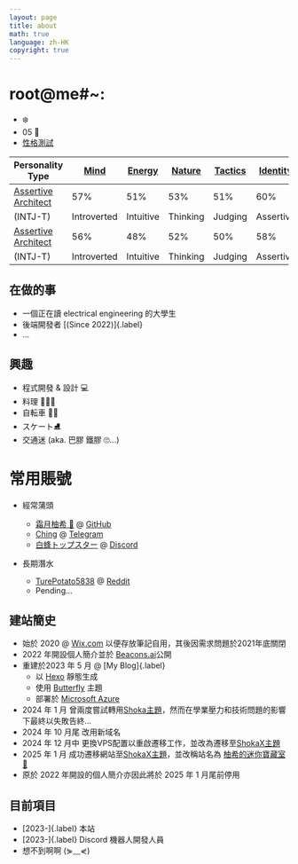 ```yaml
---
layout: page
title: about
math: true
language: zh-HK
copyright: true
---
```


# root@me#~:
- ❄️
- $05$ 🐔
- [性格測試](https://www.16personalities.com/intj-personality?utm_source=results-turbulent-architect&utm_medium=email&utm_campaign=en&utm_content=view-results)

| Personality Type | [Mind](https://www.16personalities.com/articles/mind-intuitive-vs-observant) | [Energy](https://www.16personalities.com/articles/energy-introverted-vs-extraverted) | [Nature](https://www.16personalities.com/articles/nature-thinking-vs-feeling) | [Tactics](https://www.16personalities.com/articles/tactics-judging-vs-prospecting) | [Identity](https://www.16personalities.com/articles/identity-assertive-vs-turbulent) | Date taken |
|----------------------------------|----------------|--------------|-------------|-------------|-------------|-------------|
| [Assertive Architect](https://www.16personalities.com/intj-personality)              | 57%             | 51%           | 53%          | 51%          | 60%           | 2024-11-03  | \
| (INTJ-T)                         | Introverted     | Intuitive     | Thinking     | Judging      | Assertive     |             |
| [Assertive Architect](https://www.16personalities.com/intj-personality)              | 56%             | 48%           | 52%          | 50%          | 58%           | 2022-05-08  | \
| (INTJ-T)                         | Introverted     | Intuitive     | Thinking     | Judging      | Assertive     |             |

## 在做的事
- 一個正在讀 electrical engineering 的大學生
- 後端開發者 [(Since 2022)]{.label}
- ...

## 興趣
- 程式開發 & 設計 💻
- 料理 🍛🥘🍜
- 自転車 🚴‍♂️
- スケート⛸️
- 交通迷 (aka. 巴膠 鐵膠 🙄...)

# 常用賬號
- 經常蒲頭
  - [霜月柚希 🍊](https://github.com/Yuzuk1Shimotsuki) @ [GitHub](https://github.com/) 
  - [Ching](https://t.me/CodeCrafter404) @ [Telegram](https://telegram.org/)
  - [白蜂トップスター](https://discord.com/users/885756325798227988) @ [Discord](https://discord.com/)

- 長期潛水
  - [TurePotato5838](https://www.reddit.com/user/TruePotato5838/) @ [Reddit](https://www.reddit.com/)
  - Pending...


## 建站簡史
- 始於 2020 @ [Wix.com](https://www.wix.com/) 以便存放筆記自用，其後因需求問題於2021年底關閉
- 2022 年開設個人簡介並於 [Beacons.ai](https://beacons.ai)公開
- 重建於2023 年 5 月 @ [My Blog]{.label}
  - 以 [Hexo](https://hexo.io/) 靜態生成
  - 使用 [Butterfly](https://butterfly.js.org/) 主題
  - 部署於 [Microsoft Azure](https://azure.microsoft.com/)
- 2024 年 1 月 曾兩度嘗試轉用[Shoka主題](https://github.com/amehime/hexo-theme-shoka)，然而在學業壓力和技術問題的影響下最終以失敗告終...
- 2024 年 10 月尾 改用新域名
- 2024 年 12 月中 更換VPS配置以重啟遷移工作，並改為遷移至[ShokaX主題](https://github.com/theme-shoka-x/hexo-theme-shokaX)
- 2025 年 1 月 成功遷移網站至[ShokaX主題](https://github.com/theme-shoka-x/hexo-theme-shokaX)，並改稱站名為 [柚希的迷你寶藏室 🍊](https://lol-icon.app)
- 原於 2022 年開設的個人簡介亦因此將於 2025 年 1 月尾前停用

## 目前項目
- [2023-]{.label} 本站
- [2023-]{.label} Discord 機器人開發人員
- 想不到啊啊 (⋟﹏⋞)
